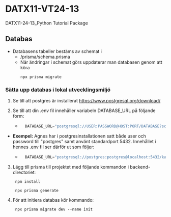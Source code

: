 # DATX11-VT24-13
DATX11-24-13_Python Tutorial Package


## Databas
- Databasens tabeller bestäms av schemat i 
    - /prisma/schema.prisma
    - När ändringar i schemat görs uppdaterar man databasen genom att köra
        ```
        npx prisma migrate
        ```


### Sätta upp databas i lokal utvecklingsmiljö
1. Se till att postgres är installerat https://www.postgresql.org/download/

2. Se till att din .env fil innehåller variabeln DATABASE_URL på följande form:
    - ```javascript
        DATABASE_URL="postgresql://USER:PASSWORD@HOST:PORT/DATABASE?schema=SCHEMA"
        ```
- **Exempel:** Agnes har i postgresinstallationen satt både user och password till "postgres" samt använt standardport 5432. Innehållet i hennes .env fil ser därför ut som följer:
    - ```javascript
        DATABASE_URL="postgresql://postgres:postgres@localhost:5432/kandidat?schema=public"
        ```


3. Lägg till prisma till projektet med följande kommandon i backend-directoriet:
    ```
     npm install
    ```
    ```
     npx prisma generate
    ```
    
4. För att initiera databas kör kommando:
    ```
     npx prisma migrate dev --name init
    ```